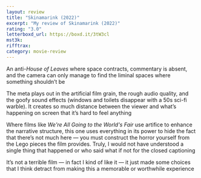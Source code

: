 ```yaml
---
layout: review
title: "Skinamarink (2022)"
excerpt: "My review of Skinamarink (2022)"
rating: "3.0"
letterboxd_url: https://boxd.it/3tW3cl
mst3k:
rifftrax:
category: movie-review
---
```


An anti-<i>House of Leaves</i> where space contracts, commentary is absent, and the camera can only manage to find the liminal spaces where something shouldn’t be

The meta plays out in the artificial film grain, the rough audio quality, and the goofy sound effects (windows and toilets disappear with a 50s sci-fi warble). It creates so much distance between the viewer and what’s happening on screen that it’s hard to feel anything

Where films like <i>We're All Going to the World's Fair </i>use artifice to enhance the narrative structure, this one uses everything in its power to hide the fact that there’s not much here — you must construct the horror yourself from the Lego pieces the film provides. Truly, I would not have understood a single thing that happened or who said what if not for the closed captioning

It’s not a terrible film — in fact I kind of like it — it just made some choices that I think detract from making this a memorable or worthwhile experience
